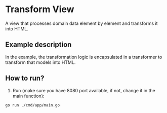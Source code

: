 # Transform View

A view that processes domain data element by element and transforms it into HTML.

## Example description

In the example, the transformation logic is encapsulated in a transformer to transform that models into HTML.

## How to run?

1. Run (make sure you have 8080 port available, if not, change it in the main function):

```
go run ./cmd/app/main.go
```
